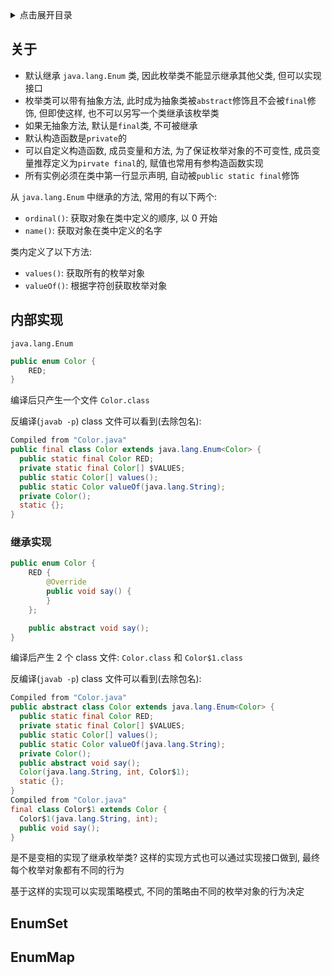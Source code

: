 <details>
<summary>点击展开目录</summary>
<!-- TOC -->

- [关于](#关于)
- [内部实现](#内部实现)
    - [继承实现](#继承实现)
- [EnumSet](#enumset)
- [EnumMap](#enummap)

<!-- /TOC -->
</details>


## 关于

* 默认继承 `java.lang.Enum` 类, 因此枚举类不能显示继承其他父类, 但可以实现接口
* 枚举类可以带有抽象方法, 此时成为抽象类被`abstract`修饰且不会被`final`修饰, 但即使这样, 也不可以另写一个类继承该枚举类
* 如果无抽象方法, 默认是`final`类, 不可被继承
* 默认构造函数是`private`的
* 可以自定义构造函数, 成员变量和方法, 为了保证枚举对象的不可变性, 成员变量推荐定义为`pirvate final`的, 赋值也常用有参构造函数实现
* 所有实例必须在类中第一行显示声明, 自动被`public static final`修饰

从 `java.lang.Enum` 中继承的方法, 常用的有以下两个:

* `ordinal()`: 获取对象在类中定义的顺序, 以 0 开始
* `name()`: 获取对象在类中定义的名字

类内定义了以下方法:
* `values()`: 获取所有的枚举对象
* `valueOf()`: 根据字符创获取枚举对象

## 内部实现


`java.lang.Enum`

```Java
public enum Color {
    RED;
}
```
编译后只产生一个文件 `Color.class`

反编译(`javab -p`) class 文件可以看到(去除包名):
```Java
Compiled from "Color.java"
public final class Color extends java.lang.Enum<Color> {
  public static final Color RED;
  private static final Color[] $VALUES;
  public static Color[] values();
  public static Color valueOf(java.lang.String);
  private Color();
  static {};
}

```

### 继承实现

```Java
public enum Color {
    RED {
        @Override
        public void say() {
        }
    };

    public abstract void say();
}
```

编译后产生 2 个 class 文件: `Color.class` 和 `Color$1.class`

反编译(`javab -p`) class 文件可以看到(去除包名):

```Java
Compiled from "Color.java"
public abstract class Color extends java.lang.Enum<Color> {
  public static final Color RED;
  private static final Color[] $VALUES;
  public static Color[] values();
  public static Color valueOf(java.lang.String);
  private Color();
  public abstract void say();
  Color(java.lang.String, int, Color$1);
  static {};
}
Compiled from "Color.java"
final class Color$1 extends Color {
  Color$1(java.lang.String, int);
  public void say();
}
```

是不是变相的实现了继承枚举类? 这样的实现方式也可以通过实现接口做到, 最终每个枚举对象都有不同的行为

基于这样的实现可以实现策略模式, 不同的策略由不同的枚举对象的行为决定

## EnumSet

## EnumMap


